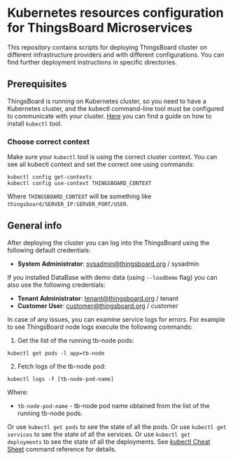 # Kubernetes resources configuration for ThingsBoard Microservices

This repository contains scripts for deploying ThingsBoard cluster on different infrastructure providers and with different configurations.
You can find further deployment instructions in specific directories. 

## Prerequisites

ThingsBoard is running on Kubernetes cluster, so you need to have a Kubernetes cluster, and the kubectl command-line tool must be configured to communicate with your cluster.
[Here](https://kubernetes.io/docs/tasks/tools/) you can find a guide on how to install `kubectl` tool.

### Choose correct context

Make sure your `kubectl` tool is using the correct cluster context.
You can see all kubectl context and set the correct one using commands:

```
kubectl config get-contexts
kubectl config use-context THINGSBOARD_CONTEXT
```

Where `THINGSBOARD_CONTEXT` will be something like `thingsboard/SERVER_IP:SERVER_PORT/USER`.

## General info

After deploying the cluster you can log into the ThingsBoard using the following default credentials:

- **System Administrator**: sysadmin@thingsboard.org / sysadmin

If you installed DataBase with demo data (using `--loadDemo` flag) you can also use the following credentials:

- **Tenant Administrator**: tenant@thingsboard.org / tenant
- **Customer User**: customer@thingsboard.org / customer

In case of any issues, you can examine service logs for errors.
For example to see ThingsBoard node logs execute the following commands:

1) Get the list of the running tb-node pods:

`
kubectl get pods -l app=tb-node
`

2) Fetch logs of the tb-node pod:

`
kubectl logs -f [tb-node-pod-name]
`

Where:

- `tb-node-pod-name` - tb-node pod name obtained from the list of the running tb-node pods.

Or use `kubectl get pods` to see the state of all the pods.
Or use `kubectl get services` to see the state of all the services.
Or use `kubectl get deployments` to see the state of all the deployments.
See [kubectl Cheat Sheet](https://kubernetes.io/docs/reference/kubectl/cheatsheet/) command reference for details.